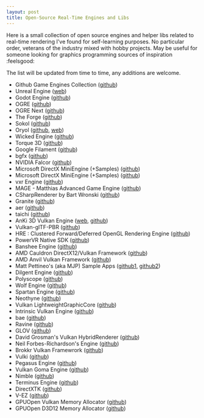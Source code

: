 ```yaml
---
layout: post
title: Open-Source Real-Time Engines and Libs
---
```


Here is a small collection of open source engines and helper libs related to real-time rendering I've found for self-learning purposes. No particular order, veterans of the industry mixed with hobby projects. May be useful for someone looking for graphics programming sources of inspiration :feelsgood:

The list will be updated from time to time, any additions are welcome.

- Github Game Engines Collection ([github](https://github.com/collections/game-engines))
- Unreal Engine ([web](https://www.unrealengine.com/en-US/ue4-on-github))
- Godot Engine ([github](https://github.com/godotengine/godot))
- OGRE ([github](https://github.com/OGRECave/ogre))
- OGRE Next ([github](https://github.com/OGRECave/ogre-next))
- The Forge ([github](https://github.com/ConfettiFX/The-Forge))
- Sokol ([github](https://github.com/floooh/sokol))
- Oryol ([github](https://github.com/floooh/oryol), [web](https://floooh.github.io/oryol/))
- Wicked Engine ([github](https://github.com/turanszkij/WickedEngine))
- Torque 3D ([github](https://github.com/GarageGames/Torque3D))
- Google Filament ([github](https://github.com/google/filament))
- bgfx ([github](https://github.com/bkaradzic/bgfx/))
- NVIDIA Falcor ([github](https://github.com/NVIDIAGameWorks/Falcor))
- Microsoft DirectX MiniEngine (+Samples) ([github](https://github.com/Microsoft/DirectX-Graphics-Samples))
- Microsoft DirectX MiniEngine (+Samples) ([github](https://github.com/Microsoft/DirectX-Graphics-Samples))
- vxr Engine ([github](https://github.com/avilapa/vxr))
- MAGE - Matthias Advanced Game Engine ([github](https://github.com/matt77hias/MAGE))
- CSharpRenderer by Bart Wronski ([github](https://github.com/bartwronski/CSharpRenderer))
- Granite ([github](https://github.com/Themaister/Granite))
- aer ([github](https://github.com/tcoppex/aer-engine))
- taichi ([github](https://github.com/yuanming-hu/taichi))
- AnKi 3D Vulkan Engine ([web](http://anki3d.org/), [github](https://github.com/godlikepanos/anki-3d-engine))
- Vulkan-glTF-PBR ([github](https://github.com/SaschaWillems/Vulkan-glTF-PBR))
- HRE : Clustered Forward/Deferred OpenGL Rendering Engine  ([github](https://github.com/Angelo1211/HybridRenderingEngine))
- PowerVR Native SDK ([github](https://github.com/powervr-graphics/Native_SDK))
- Banshee Engine ([github](https://github.com/BearishSun/BansheeEngine))
- AMD Cauldron DirectX12/Vulkan Framework ([github](https://github.com/GPUOpen-LibrariesAndSDKs/Cauldron))
- AMD Anvil Vulkan Framework ([github](https://github.com/GPUOpen-LibrariesAndSDKs/Anvil))
- Matt Pettineo's (aka MJP) Sample Apps ([github1](https://github.com/TheRealMJP/Shadows), [github2](https://github.com/TheRealMJP/BakingLab))
- Dilgent Engine ([github](https://github.com/DiligentGraphics/DiligentEngine))
- Polyscope ([github](https://github.com/nmwsharp/polyscope))
- Wolf Engine ([github](https://github.com/WolfEngine/Wolf.Engine))
- Spartan Engine ([github](https://github.com/PanosK92/SpartanEngine))
- Neothyne ([github](https://github.com/graphitemaster/neothyne))
- Vulkan LightweightGraphicCore ([github](https://github.com/alelievr/LightweightGraphicCore))
- Intrinsic Vulkan Engine ([github](https://github.com/begla/Intrinsic))
- bae ([github](https://github.com/BruOp/bae))
- Ravine ([github](https://github.com/gabriellanzer/Ravine))
- GLOV ([github](https://github.com/sawickiap/GLOV))
- David Grosman's Vulkan HybridRenderer ([github](https://github.com/davidgrosman/FinalProject-HybridRenderer))
- Neil Forbes-Richardson's Engine ([github](https://github.com/neilogd/Engine))
- Brokkr Vulkan Framewrork ([github](https://github.com/fsole/brokkr))
- Vulki ([github](https://github.com/aschrein/Vulki))
- Pegasus Engine ([github](https://github.com/PegasusEngine/Pegasus))
- Vulkan Goma Engine ([github](https://github.com/AttilioProvenzano/goma-engine))
- Nimble ([github](https://github.com/diharaw/Nimble))
- Terminus Engine ([github](https://github.com/diharaw/Terminus-Engine))
- DirectXTK ([github](https://github.com/microsoft/DirectXTK))
- V-EZ ([github](https://github.com/GPUOpen-LibrariesAndSDKs/V-EZ))
- GPUOpen Vulkan Memory Allocator ([github](https://github.com/GPUOpen-LibrariesAndSDKs/VulkanMemoryAllocator))
- GPUOpen D3D12  Memory Allocator ([github](https://github.com/GPUOpen-LibrariesAndSDKs/D3D12MemoryAllocator))
